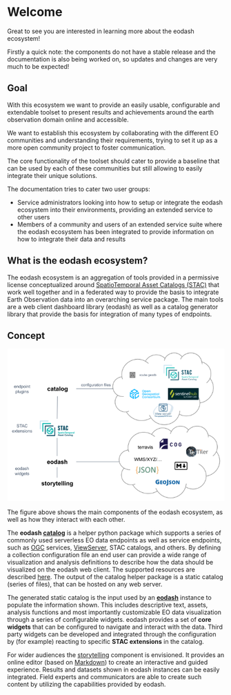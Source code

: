 # Welcome

Great to see you are interested in learning more about the eodash ecosystem! 

Firstly a quick note: the components do not have a stable release and the documentation is also being worked on, so updates and changes are very much to be expected!

## Goal
With this ecosystem we want to provide an easily usable, configurable and extendable toolset to present results and achievements around the earth observation domain online and accessible.

We want to establish this ecosystem by collaborating with the different EO communities and understanding their requirements, trying to set it up as a more open community project to foster communication.

The core functionality of the toolset should cater to provide a baseline that can be used by each of these communities but still allowing to easily integrate their unique solutions.

The documentation tries to cater two user groups:
  - Service administrators looking into how to setup or integrate the eodash ecosystem into their environments, providing an extended service to other users
  - Members of a community and users of an extended service suite where the eodash ecosystem has been integrated to provide information on how to integrate their data and results

## What is the eodash ecosystem?

The eodash ecosystem is an aggregation of tools provided in a permissive license conceptualized around [SpatioTemporal Asset Catalogs (STAC)](https://stacspec.org) that work well together and in a federated way to provide the basis to integrate Earth Observation data into an overarching service package.
The main tools are a web client dashboard library (eodash) as well as a catalog generator library that provide the basis for integration of many types of endpoints.

## Concept

![architecture concept figure](./assets/eodash_ecosystem.png)

The figure above shows the main components of the eodash ecosystem, as well as how they interact with each other.

The **eodash [catalog](https://github.com/eodash/eodash_catalog)** is a helper python package which supports a series of commonly used serverless EO data endpoints as well as service endpoints, such as [OGC](https://www.ogc.org/) services, [ViewServer](https://gitlab.eox.at/vs), STAC catalogs, and others.
By defining a collection configuration file an end user can provide a wide range of visualization and analysis definitions to describe how the data should be visualized on the eodash web client. The supported resources are described [here](https://github.com/eurodatacube/eodash-catalog/wiki/Resource). The output of the catalog helper package is a static catalog (series of files), that can be hosted on any web server.

The generated static catalog is the input used by an **[eodash](https://eodash.github.io/eodash/)** instance to populate the information shown. This includes descriptive text, assets, analysis functions and most importantly customizable EO data visualization through a series of configurable widgets. eodash provides a set of **core widgets** that can be configured to navigate and interact with the data. Third party widgets can be developed and integrated through the configuration by (for example) reacting to specific **STAC extensions** in the catalog.

For wider audiences the [storytelling](https://eox-a.github.io/EOxElements/?path=/docs/elements-eox-storytelling--docs) component is envisioned. It provides an online editor (based on [Markdown](https://www.markdownguide.org/)) to create an interactive and guided experience. Results and datasets shown in eodash instances can be easily integrated. Field experts and communicators are able to create such content by utilizing the capabilities provided by eodash.

